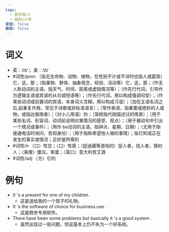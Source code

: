 ```yaml
---
tags:
  - 首字母/I
  - 级别/小学
掌握: false
模糊: false
---
```

# 词义
- 英：/ɪt/； 美：/ɪt/
- #词性/pron  （指无生命物、动物、植物，在性别不计或不详时也指人或婴孩）它，这，那；（指事物、群体、抽象观念、经验、活动等）它，这，那；（作无人称动词的主语，指天气、时间、距离或虚指情况等）；（作先行代词，引导作为逻辑主语或宾语的从句或短语等）；（作先行代词，用以构成强调句型）；（作某些动词或前置词的宾语，本身词义含糊，用以构成习语）；（加在主语名词之后,起重复作用，常见于诗歌或非标准语言）；（常作表语，指重要或绝妙的人或物，或指达极限者）；（对小儿用语）你；（笼统指代刚描述过的情景）；（用于某些名词、形容词、动词前说明对某情况的感受、观点）；（用于被动句中引出一个情况或事件）；（用作 be动词的主语，指钟点、星期、日期）；（尤用于刚接通电话时询问、告知身份）；（用于指称希望他人做的事情）；指已知或正在发生的事实或情况；正好是所需的
- #词性/n  〈口〉性交；〈口〉性感；（捉迷藏等游戏的）捉人者，找人者，猜的人；〈美俚〉傻瓜，笨蛋；〈英口〉意大利苦艾酒
- #词性/adj  〈方〉它的
# 例句
- It 's a present for one of my children .
	- 这是送给我的一个孩子的礼物。
- It 's the software of choice for business use .
	- 这是商务专用软件。
- There have been some problems but basically it 's a good system .
	- 虽然出现过一些问题，但这基本上仍不失为一个好系统。
